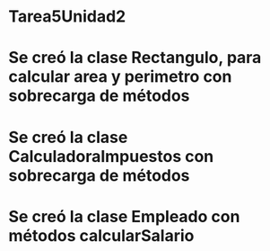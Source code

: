 # Tarea5Unidad2
# Se creó la clase Rectangulo, para calcular area y perimetro con sobrecarga de métodos
# Se creó la clase CalculadoraImpuestos con sobrecarga de métodos
# Se creó la clase Empleado con métodos calcularSalario
